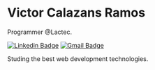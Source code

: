 # Victor Calazans Ramos 

Programmer @Lactec.

[![Linkedin Badge](https://img.shields.io/badge/-Victor%20Calazans-6633cc?style=flat-square&logo=Linkedin&logoColor=white&link=https://www.linkedin.com/in/victor-calazans-ramos/)](https://www.linkedin.com/in/victor-calazans-ramos/) 
[![Gmail Badge](https://img.shields.io/badge/-victor.folfer@gmail.com-6633cc?style=flat-square&logo=Gmail&logoColor=white&link=mailto:victor.folfer@gmail.com)](mailto:victor.folfer@gmail.com)

Studing the best web development technologies.
